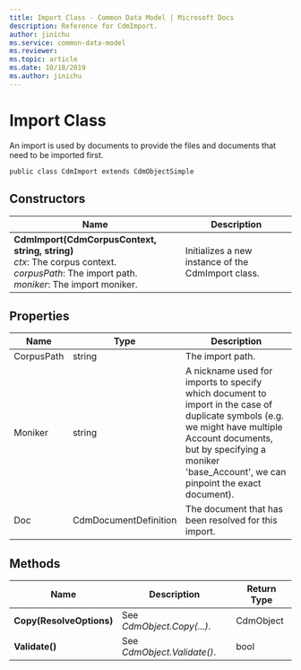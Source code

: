 ```yaml
---
title: Import Class - Common Data Model | Microsoft Docs
description: Reference for CdmImport.
author: jinichu
ms.service: common-data-model
ms.reviewer: 
ms.topic: article
ms.date: 10/18/2019
ms.author: jinichu
---
```


# Import Class

An import is used by documents to provide the files and documents that need to be imported first.

```
public class CdmImport extends CdmObjectSimple
```

## Constructors
|Name|Description|
|---|---|
|**CdmImport(CdmCorpusContext, string, string)**<br/>*ctx*: The corpus context.<br/>*corpusPath*: The import path.<br/>*moniker*: The import moniker.|Initializes a new instance of the CdmImport class.|

## Properties
|Name|Type|Description|
|---|---|---|
|CorpusPath|string|The import path.|
|Moniker|string|A nickname used for imports to specify which document to import in the case of duplicate symbols (e.g. we might have multiple Account documents, but by specifying a moniker 'base_Account', we can pinpoint the exact document).|
|Doc|CdmDocumentDefinition|The document that has been resolved for this import.|

## Methods
|Name|Description|Return Type|
|---|---|---|
|**Copy(ResolveOptions)**|See *CdmObject.Copy(...)*.|CdmObject|
|**Validate()**|See *CdmObject.Validate()*.|bool|

